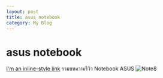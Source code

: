 ```yaml
---
layout: post
title: asus notebook
category: My Blog
---
```

# asus notebook
[I'm an inline-style link](https://notebookspec.com/web/category/review/asus-review/)
รวมบทความรีวิว Notebook ASUS
![Note8](https://notebookspec.com/web/wp-content/uploads/2017/09/ASUS-X441N-43.jpg)
